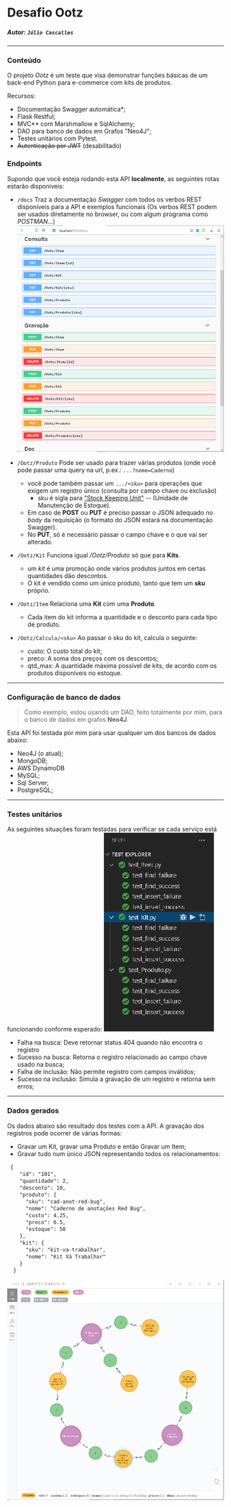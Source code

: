 # Desafio Ootz

##### Autor: `Júlio Cascalles`


---
### Conteúdo
O projeto _Ootz_ é um teste que visa demonstrar funções básicas de um back-end Python para e-commerce com kits de produtos.

Recursos:
* Documentação Swagger automática*;
* Flask Restful;
* MVC** com Marshmallow e SqlAlchemy;
* DAO para banco de dados em Grafos "Neo4J";
* Testes unitários com Pytest.
* <s>Autenticação por JWT</s> (desabilitado)

### Endpoints
Supondo que você esteja rodando esta API **localmente**, as seguintes rotas estarão disponíveis:
    
* `/docs` Traz a documentação _Swagger_ com todos os verbos REST disponíveis para a API e exemplos funcionais (Os verbos REST podem ser usados diretamente no browser, ou com algum programa como _POSTMAN_...)
![verbos REST](./doc/SwaggerLocal.png)

* `/Ootz/Produto` Pode ser usado para trazer várias produtos (onde você pode passar uma query na url, p.ex.: `...?nome=Caderno`)
    * você pode também passar um `.../<sku>`
    para operações que exigem um registro único (consulta por campo chave ou exclusão)
        * sku é sigla para ["Stock Keeping Unit"](https://pt.wikipedia.org/wiki/Stock_Keeping_Unit) -- 
        (Unidade de Manutenção de Estoque).
    * Em caso de **POST** ou **PUT** é preciso passar o JSON adequado no _body_ da requisição (o formato do JSON estará na documentação Swagger).
    * No **PUT**, só é necessário passar o campo chave e o que vai ser alterado.

* `/Ootz/Kit` Funciona igual _/Ootz/Produto_ só que para **Kits**.
  * um *kit* é uma promoção onde vários produtos juntos em certas quantidades dão descontos.
  * O kit é vendido como um único produto, tanto que tem um **_sku_** próprio.

* `/Ootz/Item` Relaciona uma **Kit** com uma **Produto**.
  * Cada item do kit informa a quantidade e o desconto para cada tipo de produto.
* `/Ootz/Calculo/<sku>` Ao passar o sku do kit, calcula o seguinte:
  * custo: O custo total do kit;
  * preco: A soma dos preços com os descontos;
  * qtd_max: A quantidade máxima possível de kits, de acordo com os produtos disponíveis no estoque.

---

### Configuração de banco de dados
> Como exemplo, estou usando um DAO, feito totalmente por mim, para o banco de dados em grafos **Neo4J**.

Esta API foi testada por mim para usar qualquer um dos bancos de dados abaixo:
* Neo4J (o atual);
* MongoDB;
* AWS DynamoDB 
* MySQL;
* Sql Server;
* PostgreSQL;

---
### Testes unitários
As seguintes situações foram testadas para verificar se cada serviço está funcionando conforme esperado:
![](./doc/testes_unitarios2.png)
* Falha na busca: Deve retornar status 404 quando não encontra o registro
* Sucesso na busca: Retorna o registro relacionado ao campo chave usado na busca;
* Falha de inclusão: Não permite registro com campos inválidos;
* Sucesso na inclusão: Simula a gravação de um registro e retorna sem erros;

---
### Dados gerados

Os dados abaixo são resultado dos testes com a API.
A gravação dos registros pode ocorrer de várias formas:
* Gravar um Kit, gravar uma Produto e então Gravar um Item;
* Gravar tudo num único JSON representando todos os relacionamentos:

```
 {
    "id": "101",
    "quantidade": 2,
    "desconto": 10,
    "produto": {
      "sku": "cad-anot-red-bug",
      "nome": "Caderno de anotações Red Bug",
      "custo": 4.25,
      "preco": 6.5,
      "estoque": 50
    },
    "kit": {
      "sku": "kit-va-trabalhar",
      "nome": "Kit Vá Trabalhar"
    }
  }
```

![](./doc/dados.png)